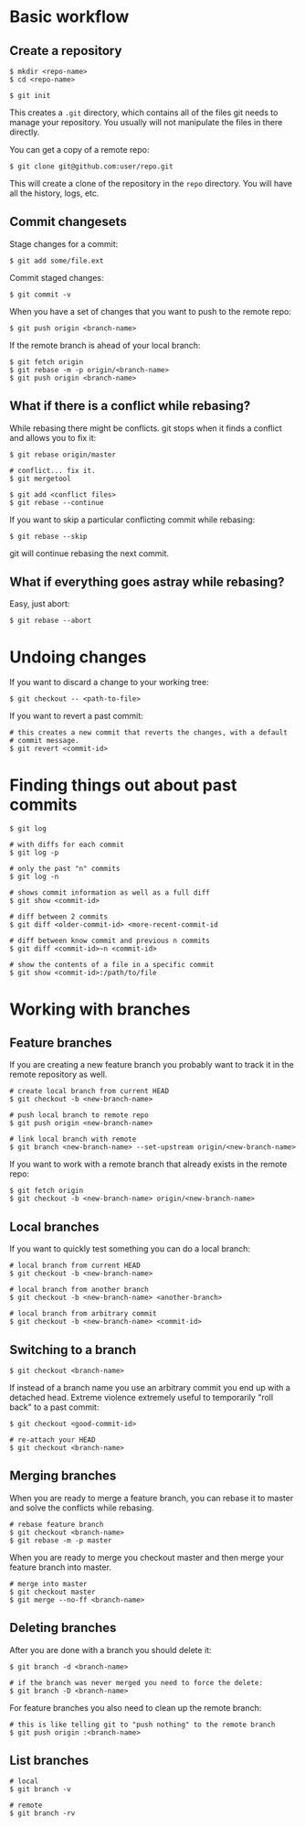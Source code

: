 # Basic workflow

## Create a repository

    $ mkdir <repo-name>
    $ cd <repo-name>

    $ git init

This creates a `.git` directory, which contains all of the files git needs to
manage your repository. You usually will not manipulate the files in there
directly.

You can get a copy of a remote repo:

    $ git clone git@github.com:user/repo.git

This will create a clone of the repository in the `repo` directory. You will
have all the history, logs, etc.

## Commit changesets

Stage changes for a commit:

    $ git add some/file.ext

Commit staged changes:

    $ git commit -v

When you have a set of changes that you want to push to the remote repo:

    $ git push origin <branch-name>

If the remote branch is ahead of your local branch:

    $ git fetch origin
    $ git rebase -m -p origin/<branch-name>
    $ git push origin <branch-name>

## What if there is a conflict while rebasing?

While rebasing there might be conflicts. git stops when it finds a conflict
and allows you to fix it:

    $ git rebase origin/master

    # conflict... fix it.
    $ git mergetool

    $ git add <conflict files>
    $ git rebase --continue

If you want to skip a particular conflicting commit while rebasing:

    $ git rebase --skip

git will continue rebasing the next commit.

## What if everything goes astray while rebasing?

Easy, just abort:

    $ git rebase --abort

# Undoing changes

If you want to discard a change to your working tree:

    $ git checkout -- <path-to-file>

If you want to revert a past commit:

    # this creates a new commit that reverts the changes, with a default
    # commit message.
    $ git revert <commit-id>

# Finding things out about past commits

    $ git log

    # with diffs for each commit
    $ git log -p

    # only the past "n" commits
    $ git log -n

    # shows commit information as well as a full diff
    $ git show <commit-id>

    # diff between 2 commits
    $ git diff <older-commit-id> <more-recent-commit-id

    # diff between know commit and previous n commits
    $ git diff <commit-id>~n <commit-id>

    # show the contents of a file in a specific commit
    $ git show <commit-id>:/path/to/file

# Working with branches

## Feature branches

If you are creating a new feature branch you probably want to track it in the
remote repository as well.

    # create local branch from current HEAD
    $ git checkout -b <new-branch-name>

    # push local branch to remote repo
    $ git push origin <new-branch-name>

    # link local branch with remote
    $ git branch <new-branch-name> --set-upstream origin/<new-branch-name>

If you want to work with a remote branch that already exists in the remote
repo:

    $ git fetch origin
    $ git checkout -b <new-branch-name> origin/<new-branch-name>

## Local branches

If you want to quickly test something you can do a local branch:

    # local branch from current HEAD
    $ git checkout -b <new-branch-name>

    # local branch from another branch
    $ git checkout -b <new-branch-name> <another-branch>

    # local branch from arbitrary commit
    $ git checkout -b <new-branch-name> <commit-id>

## Switching to a branch

    $ git checkout <branch-name>

If instead of a branch name you use an arbitrary commit you end up with a
detached head. Extreme violence extremely useful to temporarily "roll back" to
a past commit:

    $ git checkout <good-commit-id>

    # re-attach your HEAD
    $ git checkout <branch-name>

## Merging branches

When you are ready to merge a feature branch, you can rebase it to master and
solve the conflicts while rebasing.

    # rebase feature branch
    $ git checkout <branch-name>
    $ git rebase -m -p master

When you are ready to merge you checkout master and then merge your feature
branch into master.
    
    # merge into master
    $ git checkout master
    $ git merge --no-ff <branch-name>

## Deleting branches

After you are done with a branch you should delete it:

    $ git branch -d <branch-name>

    # if the branch was never merged you need to force the delete:
    $ git branch -D <branch-name>

For feature branches you also need to clean up the remote branch:

    # this is like telling git to "push nothing" to the remote branch
    $ git push origin :<branch-name>

## List branches

    # local
    $ git branch -v

    # remote
    $ git branch -rv
